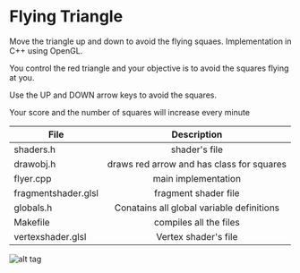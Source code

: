 Flying Triangle
==============

Move the triangle up and down to avoid the flying squaes. Implementation in C++ using OpenGL.

You control the red triangle and your objective is to avoid the squares flying at you.

Use the UP and DOWN arrow keys to avoid the squares.

Your score and the number of squares will increase every minute


| File        | Description           |
| ------------------------ |:-------------:|
| shaders.h                | shader's file      |
| drawobj.h                | draws red arrow and has class for squares      |
| flyer.cpp                | main implementation     |
| fragmentshader.glsl                | fragment shader file      |
| globals.h                | Conatains all global variable definitions      |
| Makefile                | compiles all the files      |
| vertexshader.glsl                | Vertex shader's file      |



![alt tag](https://raw.github.com/mtarsel/master/flying-triangle/demo.png)
